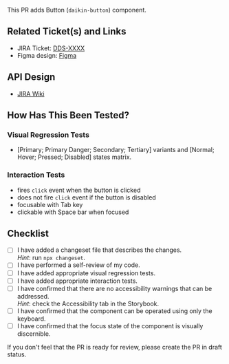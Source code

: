 <!-- Fill in the component name below -->

This PR adds Button (`daikin-button`) component.

## Related Ticket(s) and Links

<!-- Uncomment and fill in the issue number below, if any. -->
<!-- Closes #XXX. -->

<!-- Fill in the links below. -->

- JIRA Ticket: [DDS-XXXX](https://daikinsvoil.atlassian.net/browse/DDS-XXXX)
- Figma design: [Figma](https://www.figma.com/design/wHAhw4yC54Hjq6Whb8FL5T/DDS---741%2C-850-%26-892-%26-884%2C-883---Button%2C-Notification-toast-%26-inline%2C-Text-input%2C-Tab?node-id=19936-7610&m=dev)

## API Design

- [JIRA Wiki](https://daikinsvoil.atlassian.net/wiki/spaces/GDS/pages/3019341872/Button+Component+API)

## How Has This Been Tested?

<!-- Describe what automated tests you added to the codebase. -->

### Visual Regression Tests

- \[Primary; Primary Danger; Secondary; Tertiary\] variants and \[Normal; Hover; Pressed; Disabled\] states matrix.

### Interaction Tests

- fires `click` event when the button is clicked
- does not fire `click` event if the button is disabled
- focusable with Tab key
- clickable with Space bar when focused

## Checklist

- [ ] I have added a changeset file that describes the changes.  
       _Hint_: run `npx changeset`.
- [ ] I have performed a self-review of my code.
- [ ] I have added appropriate visual regression tests.
- [ ] I have added appropriate interaction tests.
- [ ] I have confirmed that there are no accessibility warnings that can be addressed.  
       _Hint_: check the Accessibility tab in the Storybook.
- [ ] I have confirmed that the component can be operated using only the keyboard.
- [ ] I have confirmed that the focus state of the component is visually discernible.

<!-- Testing and linting are not in this checklist, as they are performed by GitHub Actions. -->

If you don't feel that the PR is ready for review, please create the PR in draft status.
